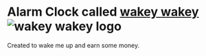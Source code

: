 # Alarm Clock called [wakey wakey](https://wakeywakey.me) ![wakey wakey logo](./public/favicon.ico)

Created to wake me up and earn some money.
